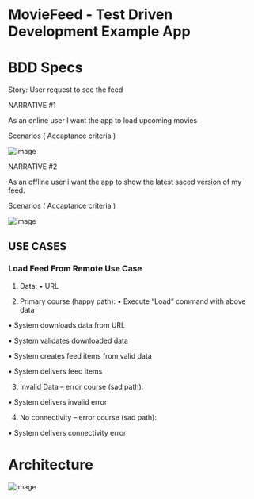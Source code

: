 # MovieFeed - Test Driven Development Example App

# BDD Specs

Story: User request to see the feed

NARRATIVE #1

As an online user I want the app to load upcoming movies

Scenarios ( Accaptance criteria )

![image](https://user-images.githubusercontent.com/85555736/191008585-a9f4fc99-8b80-497d-a236-5fc7b0cd2b35.png)

NARRATIVE #2

As an offline user i want the app to show the latest saced version of my feed.

Scenarios ( Accaptance criteria )

![image](https://user-images.githubusercontent.com/85555736/191011747-7d27ae4f-7975-4b53-be99-0d0f4120ab0d.png)


## USE CASES

### Load Feed From Remote Use Case

1) Data:
•	URL

2) Primary course (happy path):
•	Execute “Load” command with above data

•	System downloads data from URL

•	System validates downloaded data

•	System creates feed items from valid data

•	System delivers feed items

3) Invalid Data – error course (sad path):

•	System delivers invalid error

4) No connectivity – error course (sad path):

•	System delivers connectivity error


# Architecture
![image](https://user-images.githubusercontent.com/85555736/191011147-8ce46a75-394c-4b8a-a282-72f5b59b7cb6.png)

